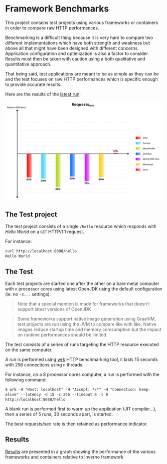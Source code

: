 # Framework Benchmarks

This project contains test projects using various frameworks or containers in order to compare raw HTTP performances.

Benchmarking is a difficult thing because it is very hard to compare two different implementations which have both strength and weakness but above all that might have been designed with different concerns. Application configuration and optimization is also a factor to consider. Results must then be taken with caution using a both qualitative and quantitative approach.

That being said, test applications are meant to be as simple as they can be and the test focuses on raw HTTP performances which is specific enough to provide accurate results.

Here are the results of the [latest run](runs/20210429):

<img src="runs/20210429/benchmarks.svg"/>


## The Test project

The test project consists of a single `/hello` resource which responds with *Hello World* on a `GET` HTTP/1.1 request.

For instance:

```
curl http://localhost:8080/hello
Hello World
```

## The Test

Each test projects are started one after the other on a bare metal computer with `n` processor cores using latest OpenJDK using the default configuration (ie. no `-X...` settings).

> Note that a special mention is made for frameworks that doesn't support latest versions of OpenJDK

> Some frameworks support native image generation using GraalVM, test projects are run using the JVM to compare like with like. Native images reduce startup time and memory comsumption but the impact on runtime performances should be limited.

The test consists of a series of runs targeting the HTTP resource executed on the same computer.

A run is performed using [wrk](https://github.com/wg/wrk) HTTP benchmarking tool, it lasts 15 seconds with 256 connections using `n` threads.

For instance, on a 8 processor cores computer, a run is performed with the following command:

```
$ wrk -H "Host: localhost" -H "Accept: */*" -H "Connection: keep-alive" --latency -d 15 -c 256 --timeout 8 -t 8 http://localhost:8080/hello
```

A blank run is performed first to warm up the application (JIT compiler...), then a series of 5 runs, 30 seconds apart, is started. 

The best requests/sec rate is then retained as performance indicator.

## Results

[Results](runs/) are presented in a graph showing the performance of the various frameworks and containers relative to Inverno framework.

